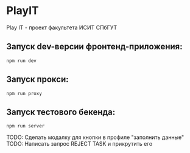 # PlayIT

Play IT - проект факультета ИСИТ СПбГУТ

## Запуск dev-версии фронтенд-приложения: 
```
npm run dev
``` 

## Запуск прокси: 
``` 
npm run proxy 
``` 

## Запуск тестового бекенда: 
``` 
npm run server
``` 

TODO: Сделать модалку для кнопки в профиле "заполнить данные"
TODO: Написать запрос REJECT TASK и прикрутить его
